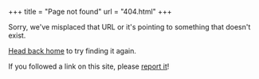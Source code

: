 +++
title = "Page not found"
url = "404.html"
+++

Sorry, we've misplaced that URL or it's pointing to something that doesn't exist.

[Head back home](/) to try finding it again.

If you followed a link on this site, please [report it]!

[report it]: https://github.com/phil-opp/blog_os/issues

